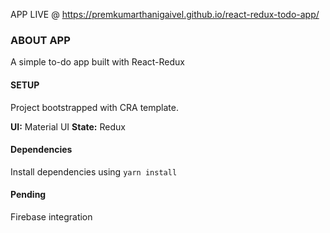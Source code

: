 APP LIVE @ https://premkumarthanigaivel.github.io/react-redux-todo-app/

### ABOUT APP

A simple to-do app built with React-Redux

#### SETUP
Project bootstrapped with CRA template.

**UI:** Material UI
**State:** Redux

#### Dependencies

Install dependencies using  `yarn install`

#### Pending

Firebase integration
